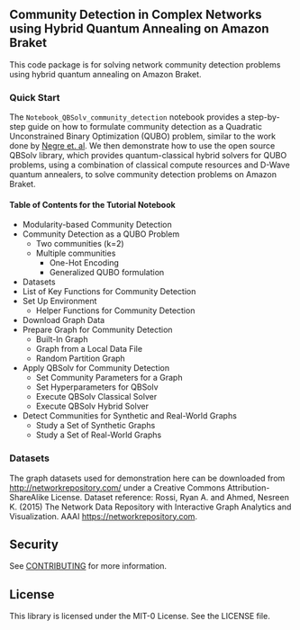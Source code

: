 ## Community Detection in Complex Networks using Hybrid Quantum Annealing on Amazon Braket

This code package is for solving network community detection problems using hybrid quantum annealing on Amazon Braket. 

### Quick Start

The `Notebook_QBSolv_community_detection` notebook provides a step-by-step guide on how to formulate community detection as a Quadratic Unconstrained Binary Optimization (QUBO) problem, similar to the work done by [Negre et. al](https://journals.plos.org/plosone/article?id=10.1371/journal.pone.0227538). We then demonstrate how to use the open source QBSolv library, which provides quantum-classical hybrid solvers for QUBO problems, using a combination of classical compute resources and D-Wave quantum annealers, to solve community detection problems on Amazon Braket.

#### Table of Contents for the Tutorial Notebook
* Modularity-based Community Detection
* Community Detection as a QUBO Problem
    * Two communities (k=2)
    * Multiple communities
        * One-Hot Encoding
        * Generalized QUBO formulation
* Datasets
* List of Key Functions for Community Detection
* Set Up Environment
    * Helper Functions for Community Detection
* Download Graph Data
* Prepare Graph for Community Detection
    * Built-In Graph
    * Graph from a Local Data File
    * Random Partition Graph
* Apply QBSolv for Community Detection
    * Set Community Parameters for a Graph
    * Set Hyperparameters for QBSolv
    * Execute QBSolv Classical Solver
    * Execute QBSolv Hybrid Solver
* Detect Communities for Synthetic and Real-World Graphs
    * Study a Set of Synthetic Graphs
    * Study a Set of Real-World Graphs


### Datasets

The graph datasets used for demonstration here can be downloaded from http://networkrepository.com/ under a Creative Commons Attribution-ShareAlike License. Dataset reference: Rossi, Ryan A.  and Ahmed, Nesreen K. (2015) The Network Data Repository with Interactive Graph Analytics and Visualization. AAAI https://networkrepository.com.


## Security

See [CONTRIBUTING](CONTRIBUTING.md#security-issue-notifications) for more information.

## License

This library is licensed under the MIT-0 License. See the LICENSE file.

